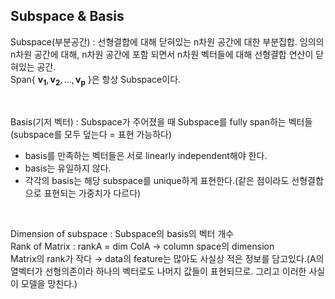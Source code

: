 ## Subspace & Basis

Subspace(부분공간) : 선형결합에 대해 닫혀있는 n차원 공간에 대한 부분집합. 임의의 n차원 공간에 대해, n차원 공간에 포함 되면서 n차원 벡터들에 대해 선형결합 연산이 닫혀있는 공간.   
Span{ $\mathbf{v_{1}}, \mathbf{v_{2}}, ..., \mathbf{v_{p}}$ }은 항상 Subspace이다.   

</br>

Basis(기저 벡터) : Subspace가 주어졌을 때 Subspace를 fully span하는 벡터들(subspace를 모두 덮는다 = 표현 가능하다)   
- basis를 만족하는 벡터들은 서로 linearly independent해야 한다.
- basis는 유일하지 않다.
- 각각의 basis는 해당 subspace를 unique하게 표현한다.(같은 점이라도 선형결합으로 표현되는 가중치가 다르다)

</br>

Dimension of subspace : Subspace의 basis의 벡터 개수   
Rank of Matrix : rankA = dim ColA $\to$ column space의 dimension   
                 Matrix의 rank가 작다 $\to$ data의 feature는 많아도 사실상 적은 정보를 담고있다.(A의 열벡터가 선형의존이라 하나의 벡터로도 나머지 값들이 표현되므로. 그리고 이러한 사실이 모델을 망친다.)
                
